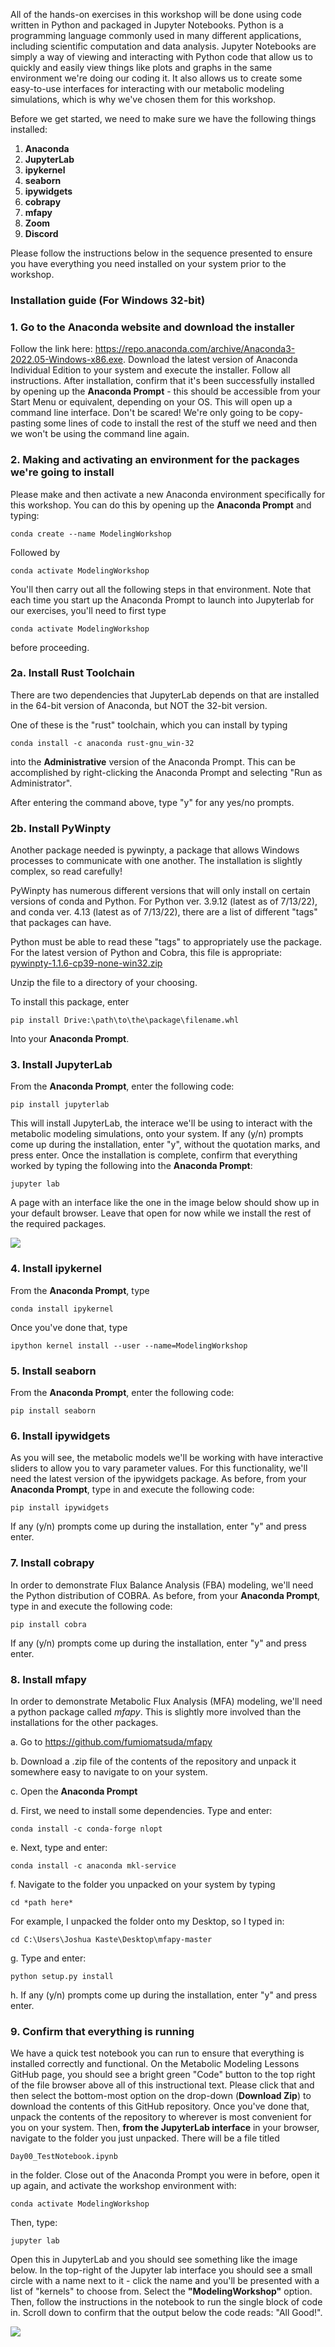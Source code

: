 All of the hands-on exercises in this workshop will be done using code written in Python and packaged in Jupyter Notebooks. Python is a programming language commonly used in many different applications, including scientific computation and data analysis. Jupyter Notebooks are simply a way of viewing and interacting with Python code that allow us to quickly and easily view things like plots and graphs in the same environment we're doing our coding it. It also allows us to create some easy-to-use interfaces for interacting with our metabolic modeling simulations, which is why we've chosen them for this workshop.

Before we get started, we need to make sure we have the following things installed:
1. **Anaconda**
2. **JupyterLab**
3. **ipykernel**
4. **seaborn**
5. **ipywidgets**
6. **cobrapy**
7. **mfapy**
8. **Zoom**
9. **Discord**

Please follow the instructions below in the sequence presented to ensure you have everything you need installed on your system prior to the workshop.


### Installation guide (For Windows 32-bit)

### 1. Go to the Anaconda website and download the installer
Follow the link here: https://repo.anaconda.com/archive/Anaconda3-2022.05-Windows-x86.exe. Download the latest version of Anaconda Individual Edition to your system and execute the installer. Follow all instructions. After installation, confirm that it's been successfully installed by opening up the **Anaconda Prompt** - this should be accessible from your Start Menu or equivalent, depending on your OS. This will open up a command line interface. Don't be scared! We're only going to be copy-pasting some lines of code to install the rest of the stuff we need and then we won't be using the command line again.

### 2. Making and activating an environment for the packages we're going to install 
Please make and then activate a new Anaconda environment specifically for this workshop. You can do this by opening up the **Anaconda Prompt** and typing:

```
conda create --name ModelingWorkshop
```

Followed by

```
conda activate ModelingWorkshop
```

You'll then carry out all the following steps in that environment. Note that each time you start up the Anaconda Prompt to launch into Jupyterlab for our exercises, you'll need to first type 


```
conda activate ModelingWorkshop
```

before proceeding.

### 2a. Install Rust Toolchain
There are two dependencies that JupyterLab depends on that are installed in the 64-bit version of Anaconda, but NOT the 32-bit version. 

One of these is the "rust" toolchain, which you can install by typing
```
conda install -c anaconda rust-gnu_win-32
```
into the **Administrative** version of the Anaconda Prompt. This can be accomplished by right-clicking the Anaconda Prompt and selecting "Run as Administrator".

After entering the command above, type "y" for any yes/no prompts.

### 2b. Install PyWinpty
Another package needed is pywinpty, a package that allows Windows processes to communicate with one another.
The installation is slightly complex, so read carefully!

PyWinpty has numerous different versions that will only install on certain versions of conda and Python. 
For Python ver. 3.9.12 (latest as of 7/13/22), and conda ver. 4.13 (latest as of 7/13/22), there are a list of different "tags" that packages can have. 

Python must be able to read these "tags" to appropriately use the package. For the latest version of Python and Cobra, this file is appropriate:
[pywinpty-1.1.6-cp39-none-win32.zip](https://github.com/Gibberella/2022-Metabolic-Modeling-Workshop/files/9113274/pywinpty-1.1.6-cp39-none-win32.zip)


Unzip the file to a directory of your choosing.

To install this package, enter
```
pip install Drive:\path\to\the\package\filename.whl
```
Into your **Anaconda Prompt**.

### 3. Install JupyterLab

From the **Anaconda Prompt**, enter the following code:

```
pip install jupyterlab
```
This will install JupyterLab, the interace we'll be using to interact with the metabolic modeling simulations, onto your system. If any (y/n) prompts come up during the installation, enter "y", without the quotation marks, and press enter. Once the installation is complete, confirm that everything worked by typing the following into the **Anaconda Prompt**:
```
jupyter lab
```
A page with an interface like the one in the image below should show up in your default browser. Leave that open for now while we install the rest of the required packages.

![](JupyterLabExampleResized.png)

### 4. Install ipykernel

From the **Anaconda Prompt**, type 

```
conda install ipykernel
```
Once you've done that, type
```
ipython kernel install --user --name=ModelingWorkshop
```

### 5. Install seaborn

From the **Anaconda Prompt**, enter the following code:

```
pip install seaborn

```

### 6. Install ipywidgets

As you will see, the metabolic models we'll be working with have interactive sliders to allow you to vary parameter values. For this functionality, we'll need the latest version of the ipywidgets package. As before, from your **Anaconda Prompt**, type in and execute the following code:

```
pip install ipywidgets
```
If any (y/n) prompts come up during the installation, enter "y" and press enter.

### 7. Install cobrapy

In order to demonstrate Flux Balance Analysis (FBA) modeling, we'll need the Python distribution of COBRA. As before, from your **Anaconda Prompt**, type in and execute the following code:

```
pip install cobra
```
If any (y/n) prompts come up during the installation, enter "y" and press enter.

### 8. Install mfapy

In order to demonstrate Metabolic Flux Analysis (MFA) modeling, we'll need a python package called *mfapy*. This is slightly more involved than the installations for the other packages. 

a. Go to https://github.com/fumiomatsuda/mfapy

b. Download a .zip file of the contents of the repository and unpack it somewhere easy to navigate to on your system.

c. Open the **Anaconda Prompt**

d. First, we need to install some dependencies. Type and enter:

```
conda install -c conda-forge nlopt
```
e. Next, type and enter:
```
conda install -c anaconda mkl-service
```
f. Navigate to the folder you unpacked on your system by typing
```
cd *path here*
```
For example, I unpacked the folder onto my Desktop, so I typed in:
```
cd C:\Users\Joshua Kaste\Desktop\mfapy-master
```
g. Type and enter:
```
python setup.py install
```
h. If any (y/n) prompts come up during the installation, enter "y" and press enter.

### 9. Confirm that everything is running

We have a quick test notebook you can run to ensure that everything is installed correctly and functional. On the Metabolic Modeling Lessons GitHub page, you should see a bright green "Code" button to the top right of the file browser above all of this instructional text. Please click that and then select the bottom-most option on the drop-down (**Download Zip**) to download the contents of this GitHub repository. Once you've done that, unpack the contents of the repository to wherever is most convenient for you on your system. Then, **from the JupyterLab interface** in your browser, navigate to the folder you just unpacked. There will be a file titled
```
Day00_TestNotebook.ipynb
```
in the folder. Close out of the Anaconda Prompt you were in before, open it up again, and activate the workshop environment with:

```
conda activate ModelingWorkshop
```

Then, type:

```
jupyter lab
```

Open this in JupyterLab and you should see something like the image below. In the top-right of the Jupyter lab interface you should see a small circle with a name next to it - click the name and you'll be presented with a list of "kernels" to choose from. Select the **"ModelingWorkshop"** option. Then, follow the instructions in the notebook to run the single block of code in. Scroll down to confirm that the output below the code reads: "All Good!".

![](TestExample.png)



